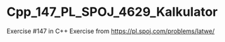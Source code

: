 # Cpp_147_PL_SPOJ_4629_Kalkulator
Exercise #147 in C++
Exercise from https://pl.spoj.com/problems/latwe/
